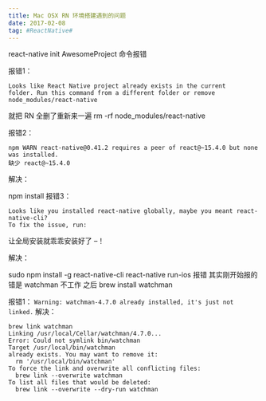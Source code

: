 ```yaml
---
title: Mac OSX RN 环境搭建遇到的问题
date: 2017-02-08
tag: #ReactNative#
---
```


react-native init AwesomeProject 命令报错

报错1：
```shell
Looks like React Native project already exists in the current
folder. Run this command from a different folder or remove node_modules/react-native
```
就把 RN 全删了重新来一遍
rm -rf node_modules/react-native

报错2：
```
npm WARN react-native@0.41.2 requires a peer of react@~15.4.0 but none was installed.
缺少 react@~15.4.0
```

解决：

npm install
报错3：
```
Looks like you installed react-native globally, maybe you meant react-native-cli? 
To fix the issue, run:
```
让全局安装就乖乖安装好了 –！

解决：

sudo npm install -g react-native-cli
react-native run-ios 报错
其实刚开始报的错是 watchman 不工作
之后 brew install watchman

报错1：
```Warning: watchman-4.7.0 already installed, it's just not linked.```
解决：

```
brew link watchman
Linking /usr/local/Cellar/watchman/4.7.0...
Error: Could not symlink bin/watchman
Target /usr/local/bin/watchman
already exists. You may want to remove it:
  rm '/usr/local/bin/watchman'
To force the link and overwrite all conflicting files:
  brew link --overwrite watchman
To list all files that would be deleted:
  brew link --overwrite --dry-run watchman

```